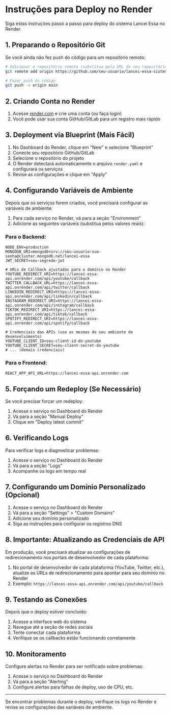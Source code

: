 # Instruções para Deploy no Render

Siga estas instruções passo a passo para deploy do sistema Lancei Essa no Render.

## 1. Preparando o Repositório Git

Se você ainda não fez push do código para um repositório remoto:

```bash
# Adicionar o repositório remoto (substitua pela URL do seu repositório)
git remote add origin https://github.com/seu-usuario/lancei-essa-sistema.git

# Fazer push do código
git push -u origin main
```

## 2. Criando Conta no Render

1. Acesse [render.com](https://render.com) e crie uma conta (ou faça login)
2. Você pode usar sua conta GitHub/GitLab para um registro mais rápido

## 3. Deployment via Blueprint (Mais Fácil)

1. No Dashboard do Render, clique em "New" e selecione "Blueprint"
2. Conecte seu repositório GitHub/GitLab
3. Selecione o repositório do projeto
4. O Render detectará automaticamente o arquivo `render.yaml` e configurará os serviços
5. Revise as configurações e clique em "Apply"

## 4. Configurando Variáveis de Ambiente

Depois que os serviços forem criados, você precisará configurar as variáveis de ambiente:

1. Para cada serviço no Render, vá para a seção "Environment"
2. Adicione as seguintes variáveis (substitua pelos valores reais):

### Para o Backend:

```
NODE_ENV=production
MONGODB_URI=mongodb+srv://seu-usuario:sua-senha@cluster.mongodb.net/lancei-essa
JWT_SECRET=seu-segredo-jwt

# URLs de Callback ajustadas para o domínio no Render
YOUTUBE_REDIRECT_URI=https://lancei-essa-api.onrender.com/api/youtube/callback
TWITTER_CALLBACK_URL=https://lancei-essa-api.onrender.com/api/twitter/callback
LINKEDIN_REDIRECT_URI=https://lancei-essa-api.onrender.com/api/linkedin/callback
INSTAGRAM_REDIRECT_URI=https://lancei-essa-api.onrender.com/api/instagram/callback
TIKTOK_REDIRECT_URI=https://lancei-essa-api.onrender.com/api/tiktok/callback
SPOTIFY_REDIRECT_URI=https://lancei-essa-api.onrender.com/api/spotify/callback

# Credenciais das APIs (use as mesmas do seu ambiente de desenvolvimento)
YOUTUBE_CLIENT_ID=seu-client-id-do-youtube
YOUTUBE_CLIENT_SECRET=seu-client-secret-do-youtube
# ... (demais credenciais)
```

### Para o Frontend:

```
REACT_APP_API_URL=https://lancei-essa-api.onrender.com
```

## 5. Forçando um Redeploy (Se Necessário)

Se você precisar forçar um redeploy:

1. Acesse o serviço no Dashboard do Render
2. Vá para a seção "Manual Deploy"
3. Clique em "Deploy latest commit"

## 6. Verificando Logs

Para verificar logs e diagnosticar problemas:

1. Acesse o serviço no Dashboard do Render
2. Vá para a seção "Logs"
3. Acompanhe os logs em tempo real

## 7. Configurando um Domínio Personalizado (Opcional)

1. Acesse o serviço no Dashboard do Render
2. Vá para a seção "Settings" > "Custom Domains"
3. Adicione seu domínio personalizado
4. Siga as instruções para configurar os registros DNS

## 8. Importante: Atualizando as Credenciais de API

Em produção, você precisará atualizar as configurações de redirecionamento nos portais de desenvolvedor de cada plataforma:

1. No portal de desenvolvedor de cada plataforma (YouTube, Twitter, etc.), atualize as URLs de redirecionamento para apontar para seu domínio no Render
2. Exemplo: `https://lancei-essa-api.onrender.com/api/youtube/callback`

## 9. Testando as Conexões

Depois que o deploy estiver concluído:

1. Acesse a interface web do sistema
2. Navegue até a seção de redes sociais
3. Tente conectar cada plataforma
4. Verifique se os callbacks estão funcionando corretamente

## 10. Monitoramento

Configure alertas no Render para ser notificado sobre problemas:

1. Acesse o serviço no Dashboard do Render
2. Vá para a seção "Alerting"
3. Configure alertas para falhas de deploy, uso de CPU, etc.

---

Se encontrar problemas durante o deploy, verifique os logs no Render e revise as configurações das variáveis de ambiente.